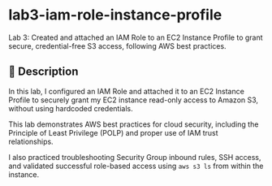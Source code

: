# lab3-iam-role-instance-profile
Lab 3: Created and attached an IAM Role to an EC2 Instance Profile to grant secure, credential-free S3 access, following AWS best practices.
## 📝 Description

In this lab, I configured an IAM Role and attached it to an EC2 Instance Profile to securely grant my EC2 instance read-only access to Amazon S3, without using hardcoded credentials. 

This lab demonstrates AWS best practices for cloud security, including the Principle of Least Privilege (POLP) and proper use of IAM trust relationships.

I also practiced troubleshooting Security Group inbound rules, SSH access, and validated successful role-based access using `aws s3 ls` from within the instance.

